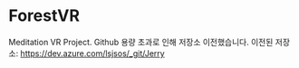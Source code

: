 # ForestVR
Meditation VR Project.
Github 용량 초과로 인해 저장소 이전했습니다.
이전된 저장소: https://dev.azure.com/lsjsos/_git/Jerry
